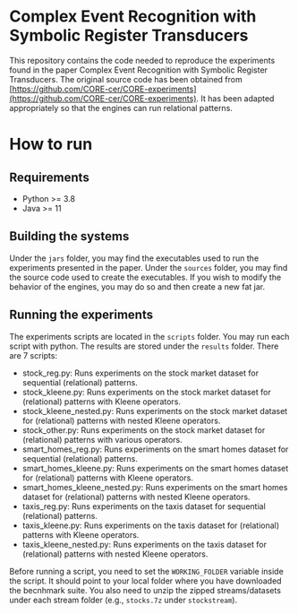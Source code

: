 # Complex Event Recognition with Symbolic Register Transducers

This repository contains the code needed to reproduce the experiments found in the paper Complex Event Recognition with Symbolic Register Transducers.
The original source code has been obtained from [https://github.com/CORE-cer/CORE-experiments](https://github.com/CORE-cer/CORE-experiments).
It has been adapted appropriately so that the engines can run relational patterns.

# How to run

## Requirements

- Python >= 3.8
- Java >= 11

## Building the systems

Under the ```jars``` folder, you may find the executables used to run the experiments presented in the paper.
Under the ```sources``` folder, you may find the source code used to create the executables.
If you wish to modify the behavior of the engines, you may do so and then create a new fat jar.

## Running the experiments

The experiments scripts are located in the ```scripts``` folder. You may run each script with python. The results are stored under the ```results``` folder.
There are 7 scripts:
 - stock_reg.py: Runs experiments on the stock market dataset for sequential (relational) patterns.
 - stock_kleene.py: Runs experiments on the stock market dataset for (relational) patterns with Kleene operators.
 - stock_kleene_nested.py: Runs experiments on the stock market dataset for (relational) patterns with nested Kleene operators.
 - stock_other.py: Runs experiments on the stock market dataset for (relational) patterns with various operators.
 - smart_homes_reg.py: Runs experiments on the smart homes dataset for sequential (relational) patterns.
 - smart_homes_kleene.py: Runs experiments on the smart homes dataset for (relational) patterns with Kleene operators.
 - smart_homes_kleene_nested.py: Runs experiments on the smart homes dataset for (relational) patterns with nested Kleene operators.
 - taxis_reg.py: Runs experiments on the taxis dataset for sequential (relational) patterns.
 - taxis_kleene.py: Runs experiments on the taxis dataset for (relational) patterns with Kleene operators.
 - taxis_kleene_nested.py: Runs experiments on the taxis dataset for (relational) patterns with nested Kleene operators.

Before running a script, you need to set the ```WORKING_FOLDER``` variable inside the script. It should point to your local folder where you have downloaded the becnhmark suite.
You also need to unzip the zipped streams/datasets under each stream folder (e.g., ```stocks.7z``` under ```stockstream```).

